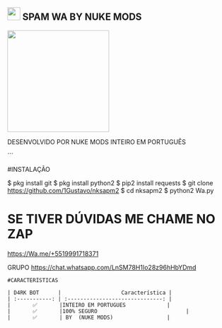 ##    <img src="https://github.com/TheDudeThatCode/TheDudeThatCode/blob/master/Assets/Hi.gif" width="29px">  SPAM WA BY NUKE MODS
<img src="https://pbs.twimg.com/profile_images/1052928167562936320/dERMxHms.jpg" width="230" height="230"/>

DESENVOLVIDO POR NUKE MODS
INTEIRO EM PORTUGUÊS 

´´´

#INSTALAÇÃO 


$ pkg install git
$ pkg install python2
$ pip2 install requests
$ git clone https://github.com/1Gustavo/nksapm2
$ cd nksapm2
$ python2 Wa.py


# SE TIVER  DÚVIDAS  ME CHAME  NO ZAP
https://Wa.me/+5519991718371

GRUPO
https://chat.whatsapp.com/LnSM78H1Io28z96hHbYDmd

```
#CARACTERÍSTICAS  

| D4RK BOT      |                   Característica |
| :-----------: | :------------------------------: |
|       ✅       |INTEIRO EM PORTUGUES             |
|       ✅       |100% SEGURO                            |
|       ✅       | BY  (NUKE MODS)                 |

